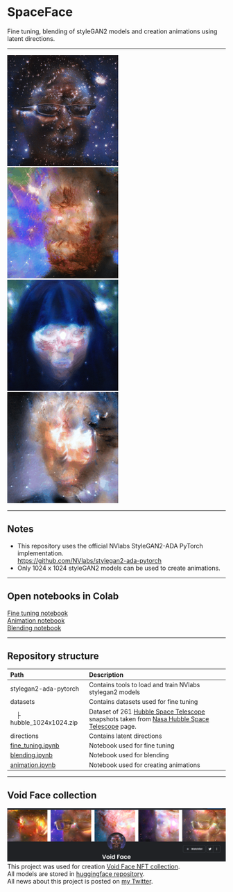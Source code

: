# SpaceFace
Fine tuning, blending of styleGAN2 models and creation animations using latent directions.

---
![Demo 1](./docs/Void%20Face%20%231_r.gif)
![Demo 2](./docs/Void%20Face%20%2310_r.gif)
![Demo 3](./docs/Void%20Face%20%2318_r.gif)
![Demo 4](./docs/Void%20Face%20%2311_r.gif)  

---
## Notes
* This repository uses the official NVlabs StyleGAN2-ADA PyTorch implementation.  
https://github.com/NVlabs/stylegan2-ada-pytorch
* Only 1024 x 1024 styleGAN2 models can be used to create animations.

---
## Open notebooks in Colab 

[Fine tuning notebook](https://colab.research.google.com/github/Quiexx/SpaceFace/blob/main/fine_tuning.ipynb)  
[Animation notebook](https://colab.research.google.com/github/Quiexx/SpaceFace/blob/main/animation.ipynb)  
[Blending notebook](https://colab.research.google.com/github/Quiexx/SpaceFace/blob/main/blending.ipynb) 

---
## Repository structure
| Path | Description
| :--- | :----------
| stylegan2-ada-pytorch | Contains tools to load and train NVlabs stylegan2 models
| datasets | Contains datasets used for fine tuning
| &ensp;&ensp;&boxvr;&nbsp; hubble_1024x1024.zip | Dataset of 261 [Hubble Space Telescope](https://en.wikipedia.org/wiki/Hubble_Space_Telescope) snapshots taken from [Nasa Hubble Space Telescope](https://www.nasa.gov/mission_pages/hubble/multimedia/index.html) page.
| directions | Contains latent directions
| [fine_tuning.ipynb](https://colab.research.google.com/github/Quiexx/SpaceFace/blob/main/fine_tuning.ipynb) | Notebook used for fine tuning
| [blending.ipynb](https://colab.research.google.com/github/Quiexx/SpaceFace/blob/main/blending.ipynb) | Notebook used for blending
| [animation.ipynb](https://colab.research.google.com/github/Quiexx/SpaceFace/blob/main/animation.ipynb) | Notebook used for creating animations

---
## Void Face collection
![Void Face Collection](./docs/VoidFace.png)  
This project was used for creation [Void Face NFT collection](https://opensea.io/collection/void-face).  
All models are stored in 
[huggingface repository](https://huggingface.co/Quiexx/SpaceFace/tree/main).  
All news about this project is posted on [my Twitter](https://twitter.com/Quiexx1).
